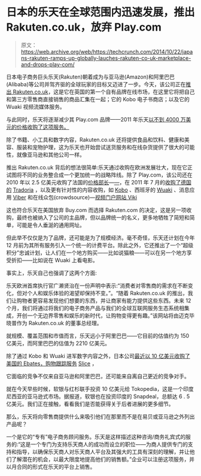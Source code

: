 # 日本的乐天在全球范围内迅速发展，推出 Rakuten.co.uk，放弃 Play.com 

> 原文：<https://web.archive.org/web/https://techcrunch.com/2014/10/22/japans-rakuten-ramps-up-globally-lauches-rakuten-co-uk-marketplace-and-drops-play-com/>

日本电子商务巨头乐天(Rakuten)朝着成为与亚马逊(Amazon)和阿里巴巴(Alibaba)等公司并驾齐驱的全球玩家的目标又迈进了一步。今天，该公司正在[推出 Rakuten.co.uk](https://web.archive.org/web/20221207180647/http://www.businesswire.com/news/home/20141022005050/en/Rakuten-Strengthens-E-Commerce-Offering-Launch-Rakuten.co.uk-Marketplace#.VEdpMS6wJCA)，这是它在英国的第一个自有品牌在线市场，在这里它将把自己和第三方零售商直接销售的商品汇集在一起；它的 Kobo 电子书商店；以及它的 Wuaki 视频流媒体服务。

与此同时，乐天将逐渐减少其 Play.com 品牌——2011 年乐天[以不到 4000 万美元的价格收购了这项服务。](https://web.archive.org/web/20221207180647/https://beta.techcrunch.com/2011/09/21/japans-rakuten-acquires-uk-e-commerce-site-play-com-for-39-1-million/)

除了书籍、小工具和数字内容，Rakuten.co.uk 还将提供食品和饮料、健康和美容、服装和宠物护理，这为乐天也开始尝试送货服务和在线杂货提供了很大的可能性，就像亚马逊和其他公司一样。

推出 Rakuten.co.uk 背后的想法很简单:乐天通过收购在欧洲发展壮大，现在它正试图将不同的业务整合成一个更加统一的战略阵线。除了 Play.com，该公司还在 2010 年以 2.5 亿美元收购了法国的[价格部长](https://web.archive.org/web/20221207180647/http://www.priceminister.com/)—[—](https://web.archive.org/web/20221207180647/http://eu.beta.techcrunch.com/2010/06/17/rakuten-to-acquire-frances-priceminister-for-approximately-e200-million/)，在 2011 年 7 月的[收购了德国的](https://web.archive.org/web/20221207180647/http://www.penn-olson.com/2011/07/28/rakuten-tradoria/) [Tradoria](https://web.archive.org/web/20221207180647/http://tradoria.de/) ，以及更有针对性的内容收购，如 [Kobo](https://web.archive.org/web/20221207180647/https://beta.techcrunch.com/2011/11/08/rakuten-acquires-e-reading-platform-kobo-for-315-million-in-cash/) 、西班牙的 [Wuaki](https://web.archive.org/web/20221207180647/https://beta.techcrunch.com/2013/07/12/following-amazon-and-netflix-rakuten-is-expanding-its-wuaki-video-service-across-europe-first-stop-uk/) 、消息应用 [Viber](https://web.archive.org/web/20221207180647/https://beta.techcrunch.com/2014/02/13/japanese-internet-giant-rakuten-acquires-viber-for-900m/) 和在线众包(crowdsource)—[视频门户网站 Viki](https://web.archive.org/web/20221207180647/https://beta.techcrunch.com/2013/09/02/video-site-viki-had-offers-from-google-and-yahoo-before-it-took-a-200m-deal-with-rakuten-which-plans-to-use-the-translation-platform-in-e-commerce/)

这也符合乐天在美国放弃 Buy.com 而选择 Rakuten.com 的决定，这是另一项收购，最终也被纳入了公司的主品牌，但以品牌统一的名义，更多地牺牲了简短和简单，可能是令人垂涎的通用网址。

但此举不仅仅是为了品牌，还可能是为了规模经济。毫不奇怪，乐天还计划在今年 12 月前为其所有服务引入一个统一的计费平台。除此之外，它还推出了一个“超级积分”忠诚计划，让人们在一个地方购买——比如说猫粮——可以在另一个地方享受折扣——比如说在 Wuaki 上看电影。

事实上，乐天自己也强调了这两个方面:

乐天欧洲首席执行官广濑贤治在一份声明中表示:“消费者对零售商的需求在不断变化，但对个人和娱乐体验的渴望却保持不变。”。“随着 Rakuten.co.uk 的推出，我们让购物者更容易发现他们想要的东西，并让商家有能力提供这些东西。未来 12 个月，我们将通过将我们的电子商务产品与我们的全球互联网服务生态系统相集成，开创一个无边界零售和娱乐的新时代，让购物变得更有趣。”该网站将由迈克毕晓普作为 Rakuten.co.uk 的董事总经理。

就规模、覆盖范围和市值而言，乐天远小于阿里巴巴——它目前的估值约为 150 亿美元，而阿里巴巴的估值为 2210 亿美元。

除了通过 Kobo 和 Wuaki 进军数字内容之外，日本公司[最近以 10 亿美元收购了美国的 Ebates，购物跟踪服务](https://web.archive.org/web/20221207180647/https://beta.techcrunch.com/2014/09/09/rakuten-buys-ebates-for-1-billion/) [Slice](https://web.archive.org/web/20221207180647/http://multichannelandonlineretailing.retail-business-review.com/news/japans-rakuten-acquires-slice-contemplates-us-entry-110814-4339698) ，

它面临的竞争不仅来自亚马逊和阿里巴巴，还可能来自离自己更近的竞争对手。

就在今天早些时候，软银与红杉联手投资 10 亿美元给 Tokopedia，这是一个印度尼西亚的亚马逊式市场。据报道，软银也在投资印度的 Snapdeal，总额达 6 . 5 亿美元。我们正在接触，看看我们是否能获得关于后者进展的更多细节。

那么，乐天将向零售商提供什么来吸引他们在那里而不是在易贝或亚马逊之外列出产品呢？

一个是它的“专有”电子商务顾问服务。乐天是这样描述这种咨询/商务礼宾式的服务的:“这是一个专门为支持乐天商人的成功而设立的职位——为商人提供专门的支持和指导，以确保乐天商人对乐天商人平台及其强大的工具有深刻的理解，并让他们了解潜在的机会，以最大限度地提高他们的销售额。”企业可以注册这项服务，并以月合同的形式在乐天的平台上销售。